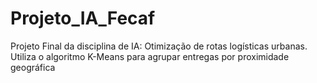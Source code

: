 # Projeto_IA_Fecaf
Projeto Final da disciplina de IA: Otimização de rotas logísticas urbanas. Utiliza o algoritmo K-Means para agrupar entregas por proximidade geográfica

